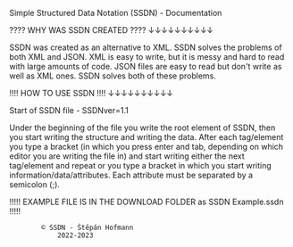 Simple Structured Data Notation (SSDN) - Documentation

???? WHY WAS SSDN CREATED ????
        ↓↓↓↓↓↓↓↓↓↓                         

SSDN was created as an alternative to XML. 
SSDN solves the problems of both XML and JSON. 
XML is easy to write, but it is messy and hard to read with large amounts of code. 
JSON files are easy to read but don't write as well as XML ones. 
SSDN solves both of these problems.
                                 
!!!! HOW TO USE SSDN !!!!
        ↓↓↓↓↓↓↓↓↓↓

Start of SSDN file - SSDNver=1.1

Under the beginning of the file you write the root element of SSDN,
then you start writing the structure and writing the data.
After each tag/element you type a bracket (in which you press enter and tab, 
depending on which editor you are writing the file in) and start writing either the next tag/element 
and repeat or you type a bracket in which you start writing information/data/attributes.
Each attribute must be separated by a semicolon (;).

!!!!! EXAMPLE FILE IS IN THE DOWNLOAD FOLDER as SSDN Example.ssdn !!!!!

			© SSDN - Štěpán Hofmann 
				2022-2023

